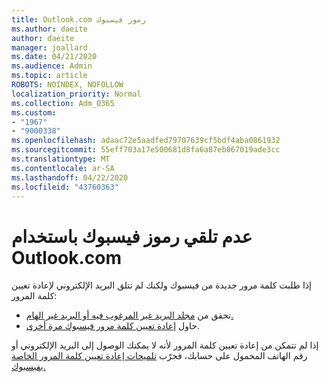 ```yaml
---
title: Outlook.com رموز فيسبوك
ms.author: daeite
author: daeite
manager: joallard
ms.date: 04/21/2020
ms.audience: Admin
ms.topic: article
ROBOTS: NOINDEX, NOFOLLOW
localization_priority: Normal
ms.collection: Adm_O365
ms.custom:
- "1967"
- "9000338"
ms.openlocfilehash: adaac72e5aadfed79707639cf5bdf4aba0861932
ms.sourcegitcommit: 55eff703a17e500681d8fa6a87eb067019ade3cc
ms.translationtype: MT
ms.contentlocale: ar-SA
ms.lasthandoff: 04/22/2020
ms.locfileid: "43760363"
---
```

# <a name="not-receiving-facebook-codes-using-outlookcom"></a>عدم تلقي رموز فيسبوك باستخدام Outlook.com

إذا طلبت كلمة مرور جديدة من فيسبوك ولكنك لم تتلق البريد الإلكتروني لإعادة تعيين كلمة المرور:

- تحقق من [مجلد البريد غير المرغوب فيه أو البريد غير الهام.](https://outlook.live.com/mail/junkemail)
- حاول [إعادة تعيين كلمة مرور فيسبوك مرة أخرى](https://aka.ms/facebook-password-reset).

إذا لم تتمكن من إعادة تعيين كلمة المرور لأنه لا يمكنك الوصول إلى البريد الإلكتروني أو رقم الهاتف المحمول على حسابك، فجرّب [تلميحات إعادة تعيين كلمة المرور الخاصة بفيسبوك.](https://aka.ms/facebook-password-help)